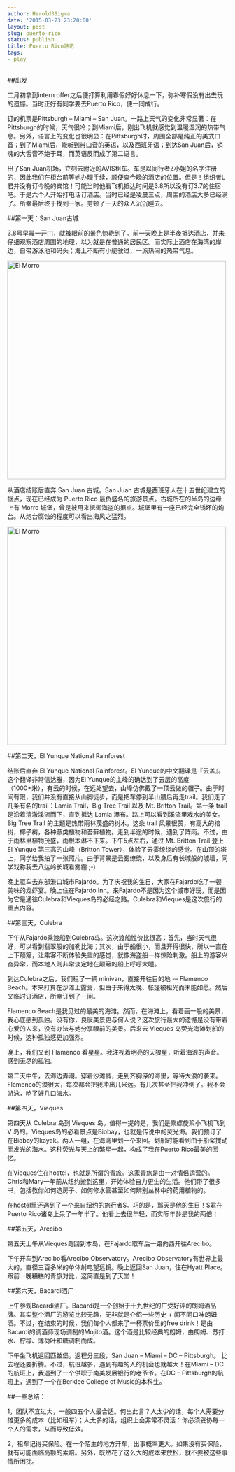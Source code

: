 ```yaml
---
author: Harold3Sigma
date: '2015-03-23 23:20:00'
layout: post
slug: puerto-rico
status: publish
title: Puerto Rico游记
tags:
- play
---
```


##出发

二月初拿到intern offer之后便打算利用春假好好休息一下，弥补寒假没有出去玩的遗憾。当时正好有同学要去Puerto Rico，便一同成行。

订的机票是Pittsburgh – Miami – San Juan。一路上天气的变化非常显著：在Pittsburgh的时候，天气很冷；到Miami后，刚出飞机就感觉到温暖湿润的热带气息。另外，语言上的变化也很明显：在Pittsburgh时，周围全部是纯正的美式口音；到了Miami后，能听到带口音的英语，以及西班牙语；到达San Juan后，销魂的大舌音不绝于耳，而英语反而成了第二语言。

出了San Juan机场，立刻去附近的AVIS租车。车是以同行者Z小姐的名字注册的，因此我们在柜台前等她办理手续，顺便查今晚的酒店的位置。但是！组织者L君并没有订今晚的宾馆！可能当时他看飞机抵达时间是3.8所以没有订3.7的住宿吧。于是六个人开始打电话订酒店。当时已经是凌晨三点，周围的酒店大多已经满了。所幸最后终于找到一家。劳顿了一天的众人沉沉睡去。

##第一天：San Juan古城

3.8号早晨一开门，就被眼前的景色惊艳到了。前一天晚上是半夜抵达酒店，并未仔细观察酒店周围的地理，以为就是在普通的居民区。而实际上酒店在海湾的岸边，自带游泳池和码头；海上不断有小艇驶过，一派热闹的热带气息。

<img src="https://www.dropbox.com/s/4ks0zkxungnnkeq/original_g1kF_45340000c879118f.jpg?dl=0#" alt="El Morro" style="width:500px">

从酒店结账后直奔 San Juan 古城。San Juan 古城是西班牙人在十五世纪建立的据点，现在已经成为 Puerto Rico 最负盛名的旅游景点。古城所在的半岛的边缘上有 Morro 城堡，曾是被用来抵御海盗的据点。城堡里有一座已经完全锈坏的炮台。从炮台腐蚀的程度可以看出海风之猛烈。

<img src="https://harold3sigma.files.wordpress.com/2015/03/img_4641.jpg?w=660&h=495" alt="El Morro" style="width:500px">

##第二天，El Yunque National Rainforest

结账后直奔 El Yunque National Rainforest。El Yunque的中文翻译是『云盖』。这个翻译非常信达雅，因为El Yunque的主峰的确达到了云层的高度（1000+米），有云的时候，在远处望去，山峰仿佛戴了一顶云做的帽子。由于时间有限，我们并没有直接从山脚徒步，而是把车停到半山腰后再走trail。我们走了几条有名的trail：Lamia Trail，Big Tree Trail 以及 Mt. Britton Trail。第一条 trail 是沿着清澈溪流而下，直到抵达 Lamia 瀑布。路上可以看到溪流里戏水的美女。Big Tree Trail 的主题是热带雨林茂盛的树木。这条 trail 风景很赞，有高大的榕树，椰子树，各种蕨类植物和苔藓植物。走到半途的时候，遇到了阵雨。不过，由于雨林里植物茂盛，雨根本淋不下来。下午5点左右，通过 Mt. Britton Trail 登上 El Yunque 第三高的山峰（Britton Tower），体验了云雾缭绕的感觉。在山顶的塔上，同学给我拍了一张照片。由于背景是云雾缭绕，以及身后有长城般的城墙，同学戏称我去八达岭长城看雾霾 ;-)

晚上驱车去东部港口城市Fajardo。为了庆祝我的生日，大家在Fajardo吃了一顿美味的龙虾宴。晚上住在Fajardo Inn。来Fajardo不是因为这个城市好玩，而是因为它是通往Culebra和Vieques岛的必经之路。Culebra和Vieques是这次旅行的重点内容。

##第三天，Culebra

下午从Fajardo乘渡船到Culebra岛。这次渡船性价比很高：首先，当时天气很好，可以看到翡翠般的加勒比海；其次，由于船很小，而且开得很快，所以一直在上下颠簸，让乘客不断体验失重的感觉，就像海盗船一样惊险刺激。船上的游客兴奋异常，而本地人则非常淡定地在颠簸的船上呼呼大睡。

到达Culebra之后，我们租了一辆 minivan，直接开往目的地 -– Flamenco Beach。本来打算在沙滩上露营，但由于来得太晚、帐篷被租光而未能如愿。然后又临时订酒店，所幸订到了一间。

Flamenco Beach是我见过的最美的海滩。然而，在海滩上，看着画一般的美景，我心底感到孤独。没有你，良辰美景更与何人说？这次旅行最大的遗憾是没有带着心爱的人来，没有办法与她分享眼前的美景。后来去 Vieques 岛荧光海滩划船的时候，这种孤独感更加强烈。

晚上，我们又到 Flamenco 看星星。我注视着明亮的天狼星，听着海浪的声音。感到无尽的孤独。

第二天中午，去海边弄潮。穿着沙滩裤，走到齐胸深的海里，等待大浪的袭来。Flamenco的浪很大，每次都会把我冲出几米远。有几次甚至把我冲倒了。我不会游泳，呛了好几口海水。

##第四天，Vieques

第四天从 Culebra 岛到 Vieques 岛。值得一提的是，我们是乘螺旋桨小飞机飞到 V 岛的。Vieques岛的必看景点是Biobay，也就是传说中的荧光海。我们预订了在Biobay的kayak。两人一组，在海湾里划一个来回。划船时能看到由于船桨搅动而发光的海水。这种荧光与天上的繁星一起，构成了我在Puerto Rico最美的回忆。

在Vieques住在hostel，也就是所谓的青旅。这家青旅是由一对情侣运营的。Chris和Mary一年前从纽约搬到这里，开始体验自力更生的生活。他们带了很多书，包括教你如何造房子、如何修水管甚至如何辨别丛林中的药用植物的。

在hostel里还遇到了一个来自纽约的旅行者S。巧的是，那天是他的生日！S君在Puerto Rico诸岛上呆了一年半了。他看上去很年轻，而实际年龄是我的两倍！

##第五天，Arecibo

第五天上午从Vieques岛回到本岛，在Fajardo取车后一路向西开往Arecibo。

下午开车到Arecibo看Arecibo Observatory。Arecibo Observatory有世界上最大的，直径三百多米的单体射电望远镜。晚上返回San Juan，住在Hyatt Place。跟前一晚糟糕的青旅对比，这简直是到了天堂！

##第六天，Bacardi酒厂

上午参观Bacardi酒厂。Bacardi是一个创始于十九世纪的广受好评的朗姆酒品牌。其实整个酒厂的游览比较无趣，无非就是介绍一些历史 + 闻不同口味朗姆酒。不过，在结束的时候，我们每个人都来了一杯票价里的free drink！是由Bacardi的调酒师现场调制的Mojito酒。这个酒是比较经典的朗姆，由朗姆、苏打水、柠檬、薄荷叶和糖调制而成。

下午坐飞机返回匹兹堡。返程分三段，San Juan – Miami – DC – Pittsburgh。 比去程还要折腾。不过，航班越多，遇到有趣的人的机会也就越大！在Miami – DC的航班上，我遇到了一个供职于南美发展银行的老爷爷。在DC – Pittsburgh的航班上，遇到了一个在Berklee College of Music的本科生。

##一些总结：

1，团队不宜过大，一般四五个人最合适。何出此言？人太少的话，每个人需要分摊更多的成本（比如租车）；人太多的话，组织上会非常不灵活：你必须妥协每一个人的需求，从而导致低效。

2，租车记得买保险。在一个陌生的地方开车，出事概率更大。如果没有买保险，就有可能面临高额的索赔。另外，既然花了这么大的成本来放松，就不要被这些事情所困扰。